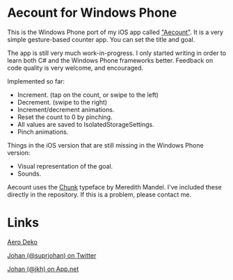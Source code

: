 Aecount for Windows Phone
=========================

This is the Windows Phone port of my iOS app called ["Aecount"](https://github.com/superjohan/aecount). It is a very simple gesture-based counter app. You can set the title and goal.

The app is still very much work-in-progress. I only started writing in order to learn both C# and the Windows Phone frameworks better. Feedback on code quality is very welcome, and encouraged.

Implemented so far:
- Increment. (tap on the count, or swipe to the left)
- Decrement. (swipe to the right)
- Increment/decrement animations.
- Reset the count to 0 by pinching.
- All values are saved to IsolatedStorageSettings.
- Pinch animations.

Things in the iOS version that are still missing in the Windows Phone version:
- Visual representation of the goal.
- Sounds.

Aecount uses the [Chunk](http://www.theleagueofmoveabletype.com/chunk) typeface by Meredith Mandel. I've included these directly in the repository. If this is a problem, please contact me.

Links
=====

[Aero Deko](http://aerodeko.com)

[Johan (@suprjohan) on Twitter](http://twitter.com/suprjohan)

[Johan (@jkh) on App.net](http://alpha.app.net/jkh)
